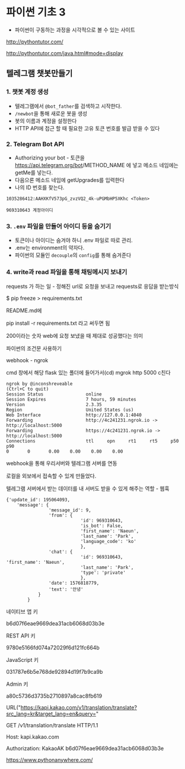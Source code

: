 # 파이썬 기초 3

- 파이썬이 구동하는 과정을 시각적으로 볼 수 있는 사이트

http://pythontutor.com/

http://pythontutor.com/java.html#mode=display

## 텔레그램 챗봇만들기

### 1. 챗봇 계정 생성

- 텔레그램에서 `@bot_father`를 검색하고 시작한다.
- `/newbot`을 통해 새로운 봇을 생성
- 봇의 이름과 계정을 설정한다
- HTTP API에 접근 할 때 필요한 고유 토큰 번호를 발급 받을 수 있다

### 2.  Telegram Bot API

- Authorizing your bot - 토큰을 https://api.telegram.org/bot<token>/METHOD_NAME 에 넣고 메소드 네임에는 getMe를 넣는다.
- 다음으론 메소드 네임에 getUpgrades를 입력한다
- 나의 ID 번호를 찾는다. 

```
1035286412:AAHXKfV573pG_zvzVQ2_4k-uPGMbHP5XKhc <Token>

969310643 계정아이디
```

### 3. `.env` 파일을 만들어 아이디 등을 숨기기

- 토큰이나 아이디는 숨겨야 하니 .env 파일로 따로 관리.
- .env는 environment의 약자다.
- 파이썬의 모듈인 `decouple`의 `config`를 통해 숨겨준다



### 4. write과 read 파일을 통해 채팅메시지 보내기

requests 가 하는 일 - 정해진 url로 요청을 보내고 requests로 응답을 받는방식



$ pip freeze > requirements.txt



README.md에

pip install -r requirements.txt 라고 써두면 됨



200이라는 숫자 web에 요청 보냈을 때 제대로 성공했다는 의미



파이썬의 조건문 사용하기



webhook - ngrok

cmd 창에서 해당 flask 있는 폴더에 들어가서(cd)  mgrok http 5000 c친다



```shell
ngrok by @inconshreveable                                                                               (Ctrl+C to quit)                                                                                                                        Session Status                online                                                                                    Session Expires               7 hours, 59 minutes                                                                       Version                       2.3.35                                                                                    Region                        United States (us)                                                                        Web Interface                 http://127.0.0.1:4040                                                                     Forwarding                    http://4c241231.ngrok.io -> http://localhost:5000                                         Forwarding                    https://4c241231.ngrok.io -> http://localhost:5000                                                                                                                                                                Connections                   ttl     opn     rt1     rt5     p50     p90                                                                             0       0       0.00    0.00    0.00    0.00  
```

webhook을 통해 우리서버와 텔레그램 서버를 연동

로컬을 외보에서 접속할 수 있게 만들었다.

텔레그램 서버에서 받는 데이터를 내 서버도 받을 수 있게 해주는 역할 - 웹훅



```shell
{'update_id': 195064093, 
	'message': {
				'message_id': 9, 
				'from': {
							'id': 969310643, 
							'is_bot': False, 
							'first_name': 'Naeun', 
							'last_name': 'Park', 
							'language_code': 'ko'
							}, 
				'chat': {
							'id': 969310643, 										'first_name': 'Naeun', 
							'last_name': 'Park', 
							'type': 'private'
							}, 
				'date': 1576818779, 
				'text': '안녕'
			}
		}
```



네이티브 앱 키

b6d07f6eae9669dea31acb6068d03b3e

REST API 키

9780e5166fd074a72029f6d121fc664b

JavaScript 키

031787e6b5e768de92894d19f7b9ca9b

Admin 키

a80c5736d3735b2710897a8cac8fb619



URL("https://kapi.kakao.com/v1/translation/translate?src_lang=kr&target_lang=en&query="

GET /v1/translation/translate HTTP/1.1

Host: kapi.kakao.com

Authorization: KakaoAK b6d07f6eae9669dea31acb6068d03b3e









https://www.pythonanywhere.com/